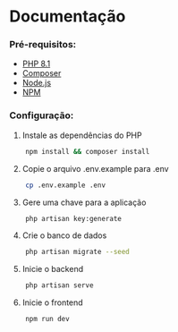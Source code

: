 # Documentação

### Pré-requisitos:

-   [PHP 8.1](https://www.php.net/)
-   [Composer](https://getcomposer.org/)
-   [Node.js](https://nodejs.org/en/)
-   [NPM](https://www.npmjs.com/)

### Configuração:

1. Instale as dependências do PHP

```bash
    npm install && composer install
```

2. Copie o arquivo .env.example para .env

```bash
    cp .env.example .env
```

3. Gere uma chave para a aplicação

```bash
    php artisan key:generate
```

4. Crie o banco de dados

```bash
    php artisan migrate --seed
```

5. Inicie o backend

```bash
    php artisan serve
```

6. Inicie o frontend

```bash
    npm run dev
```